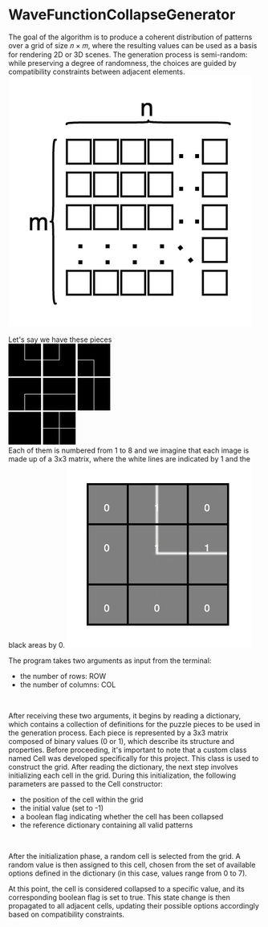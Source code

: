 # WaveFunctionCollapseGenerator
The goal of the algorithm is to produce a coherent distribution of patterns over a grid of size
𝑛 × 𝑚, where the resulting values can be used as a basis for rendering 2D or 3D scenes. The generation process is semi-random: while preserving a degree of randomness, the choices are guided by compatibility constraints between adjacent elements.
<br>
![img.png](image/img.png)
<br>

Let's say we have these pieces<br>
![immagine0.jpg](image/immagine0.jpg)
![immagine1.jpg](image/immagine1.jpg)
![immagine2.jpg](image/immagine2.jpg)
<br>
![immagine3.jpg](image/immagine3.jpg)
![immagine4.jpg](image/immagine4.jpg)
![immagine5.jpg](image/immagine5.jpg)
<br>
![immagine6.jpg](image/immagine6.jpg)
![immagine7.jpg](image/immagine7.jpg)
<br>
Each of them is numbered from 1 to 8 and we imagine that each image is made up of a 3x3 matrix, where the white lines are indicated by 1 and the black areas by 0.
![img_2.png](image/img_2.png)

The program takes two arguments as input from the terminal:
- the number of rows: ROW
- the number of columns: COL
<br>

After receiving these two arguments, it begins by reading a dictionary, which contains a collection of definitions for the puzzle pieces to be used in the generation process. Each piece is represented by a 3x3 matrix composed of binary values (0 or 1), which describe its structure and properties.
Before proceeding, it's important to note that a custom class named Cell was developed specifically for this project.
This class is used to construct the grid.
After reading the dictionary, the next step involves initializing each cell in the grid. During this initialization, the following parameters are passed to the Cell constructor:
- the position of the cell within the grid
- the initial value (set to -1)
- a boolean flag indicating whether the cell has been collapsed
- the reference dictionary containing all valid patterns
<br>

After the initialization phase, a random cell is selected from the grid.
A random value is then assigned to this cell, chosen from the set of available options defined in the dictionary (in this case, values range from 0 to 7).

At this point, the cell is considered collapsed to a specific value, and its corresponding boolean flag is set to true.
This state change is then propagated to all adjacent cells, updating their possible options accordingly based on compatibility constraints.



